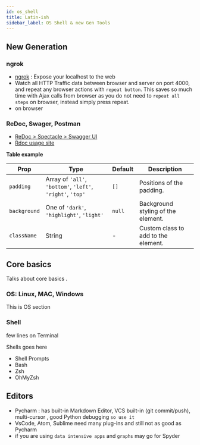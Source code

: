 ```yaml
---
id: os_shell
title: Latin-ish
sidebar_label: OS Shell & new Gen Tools
---
```


## New Generation 

### ngrok
  - [ngrok](https://ngrok.com/) : Expose your localhost to the web 
  - Watch all HTTP Traffic data between browser and server on port 4000, and repeat any browser actions with `repeat button`. 
  This saves so much time with Ajax calls from browser as you do not need to `repeat all steps` on browser, instead simply press repeat.
  - on browser


### ReDoc, Swager, Postman 
- [ReDoc > Spectacle > Swagger UI](https://blog.apisyouwonthate.com/turning-contracts-into-beautiful-documentation-deac7013af18)
- [Rdoc usage site](https://docs.docker.com/engine/api/v1.25/#tag/Volume)

**Table example**

| Prop | Type | Default | Description |
| --- | --- | --- | --- |
| `padding` | Array of `'all'`, `'bottom'`, `'left'`, `'right'`, `'top'` | `[]` | Positions of the padding. |
| `background` | One of `'dark'`, `'highlight'`, `'light'` | `null` | Background styling of the element. |
| `className` | String | - | Custom class to add to the element. |

## Core basics

Talks about core basics .


### OS: Linux, MAC, Windows
This is OS section 
 

### Shell
few lines on Terminal 

Shells goes here
- Shell Prompts
- Bash
- Zsh
- OhMyZsh 


## Editors
-  Pycharm : has built-in Markdown Editor, VCS built-in (git commit/push), multi-cursor , good Python debugging `so use it `
- VsCode, Atom, Sublime need many plug-ins and still not as good as Pycharm
- if you are using `data intensive apps` and `graphs` may go for Spyder